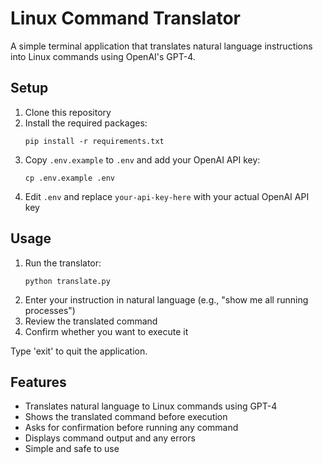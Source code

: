 # Linux Command Translator

A simple terminal application that translates natural language instructions into Linux commands using OpenAI's GPT-4.

## Setup

1. Clone this repository
2. Install the required packages:
   ```
   pip install -r requirements.txt
   ```
3. Copy `.env.example` to `.env` and add your OpenAI API key:
   ```
   cp .env.example .env
   ```
4. Edit `.env` and replace `your-api-key-here` with your actual OpenAI API key

## Usage

1. Run the translator:
   ```
   python translate.py
   ```
2. Enter your instruction in natural language (e.g., "show me all running processes")
3. Review the translated command
4. Confirm whether you want to execute it

Type 'exit' to quit the application.

## Features

- Translates natural language to Linux commands using GPT-4
- Shows the translated command before execution
- Asks for confirmation before running any command
- Displays command output and any errors
- Simple and safe to use
